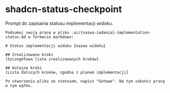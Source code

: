 # shadcn-status-checkpoint

Prompt do zapisania statusu implementacji widoku.

```
Podsumuj swoją pracę w pliku .ai/{nazwa-zadania}-implementation-status.md w formacie markdown:

# Status implementacji widoku {nazwa widoku}

## Zrealizowane kroki
[Szczegółowa lista zrealizowanych kroków]

## Kolejne kroki
[Lista dalszych kroków, zgodna z planem implementacji]

Po utworzeniu pliku ze statusem, napisz "Gotowe". Na tym zakończ pracę w tym wątku.
```
